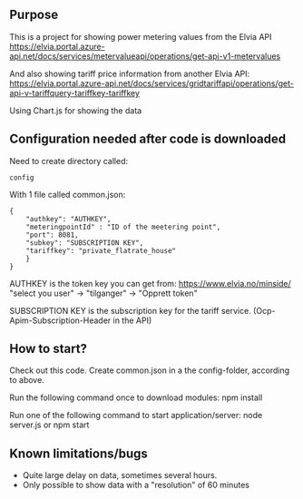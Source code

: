 
## Purpose
This is a project for showing power metering values from the Elvia API
https://elvia.portal.azure-api.net/docs/services/metervalueapi/operations/get-api-v1-metervalues

And also showing tariff price information from another Elvia API:
https://elvia.portal.azure-api.net/docs/services/gridtariffapi/operations/get-api-v-tariffquery-tariffkey-tariffkey

Using Chart.js for showing the data

## Configuration needed after code is downloaded

Need to create directory called: 

    config

With 1 file called common.json:

    {
        "authkey": "AUTHKEY",
        "meteringpointId" : "ID of the meetering point",
        "port": 8081,
        "subkey": "SUBSCRIPTION KEY",
        "tariffkey": "private_flatrate_house"
        }
    }

AUTHKEY is the token key you can get from:
https://www.elvia.no/minside/ "select you user" -> "tilganger" -> "Opprett token"

SUBSCRIPTION KEY is the subscription key for the tariff service.
(Ocp-Apim-Subscription-Header in the API)


## How to start?
Check out this code.
Create common.json in a the config-folder, according to above.

Run the following command once to download modules:
npm install

Run one of the following command to start application/server:
node server.js or npm start

## Known limitations/bugs
- Quite large delay on data, sometimes several hours.
- Only possible to show data with a "resolution" of 60 minutes
